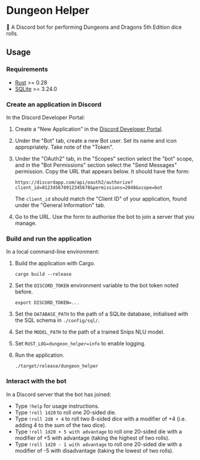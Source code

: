 # Dungeon Helper

🎲 A Discord bot for performing Dungeons and Dragons 5th Edition dice rolls.

## Usage

### Requirements

- [Rust](https://www.rust-lang.org/) >= 0.28
- [SQLite](https://www.sqlite.org/) >= 3.24.0

### Create an application in Discord

In the Discord Developer Portal:

1.  Create a "New Application" in the [Discord Developer Portal](https://discordapp.com/developers/applications).
2.  Under the "Bot" tab, create a new Bot user. Set its name and icon appropriately. Take note of the "Token".
3.  Under the "OAuth2" tab, in the "Scopes" section select the "bot" scope, and in the "Bot Permissions" section select the "Send Messages" permission. Copy the URL that appears below. It should have the form:

    ```
    https://discordapp.com/api/oauth2/authorize?client_id=012345678912345678&permissions=2048&scope=bot
    ```

    The `client_id` should match the "Client ID" of your application, found under the "General Information" tab.
4.  Go to the URL. Use the form to authorise the bot to join a server that you manage.

### Build and run the application

In a local command-line environment:

1.  Build the application with Cargo.

    ```
    cargo build --release
    ```
2.  Set the `DISCORD_TOKEN` environment variable to the bot token noted before.
    
    ```
    export DISCORD_TOKEN=...
    ```
3.  Set the `DATABASE_PATH` to the path of a SQLite database, initialised with the SQL schema in `./config/sql/`.
4.  Set the `MODEL_PATH` to the path of a trained Snips NLU model.
5.  Set `RUST_LOG=dungeon_helper=info` to enable logging.
6.  Run the application.

    ```
    ./target/release/dungeon_helper
    ```

### Interact with the bot

In a Discord server that the bot has joined:

- Type `!help` for usage instructions.
- Type `!roll 1d20` to roll one 20-sided die.
- Type `!roll 2d8 + 4` to roll two 8-sided dice with a modifier of +4 (i.e. adding 4 to the sum of the two dice).
- Type `!roll 1d20 + 5 with advantage` to roll one 20-sided die with a modifier of +5 with advantage (taking the highest of two rolls).
- Type `!roll 1d20 - 1 with advantage` to roll one 20-sided die with a modifier of -5 with disadvantage (taking the lowest of two rolls).
